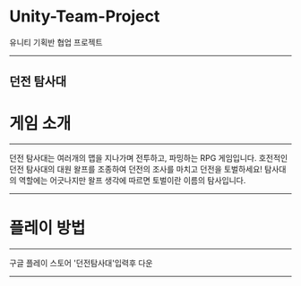 # Unity-Team-Project
유니티 기획반 협업 프로젝트

--------------

## 던전 탐사대 

# 게임 소개
--------------
던전 탐사대는 여러개의 맵을 지나가며 전투하고, 파밍하는 RPG 게임입니다. 호전적인 던전 탐사대의 대원 왈프를 조종하여 던전의 조사를 마치고 던전을 토벌하세요! 탐사대의 역할에는 어긋나지만 왈프 생각에 따르면 토벌이란 이름의 탐사입니다.

-------------

# 플레이 방법

-------

구글 플레이 스토어 '던전탐사대'입력후 다운 

------
